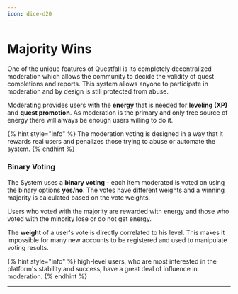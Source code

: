 ```yaml
---
icon: dice-d20
---
```


# Majority Wins

One of the unique features of Questfall is its completely
decentralized moderation which allows the community to decide the
validity of quest completions and reports. This system allows
anyone to participate in moderation and by design is still
protected from abuse.

Moderating provides users with the **energy** that is needed for
**leveling (XP)** and **quest promotion**. As moderation is the
primary and only free source of energy there will always be enough users willing to do it.

{% hint style="info" %}
The moderation voting is designed in a way that it rewards real
users and penalizes those trying to abuse or automate the system.
{% endhint %}

### Binary Voting

The System uses a **binary voting** - each item moderated is voted on using the
binary options **yes/no**. The votes have different weights and a
winning majority is calculated based on the vote weights. 

Users who voted with the majority are rewarded with energy and
those who voted with the minority lose or do not get energy.

The **weight** of a user's vote is directly correlated to his level. This makes it impossible for many new accounts to be registered and used to manipulate voting results.

{% hint style="info" %}
high-level users, who are most interested in the platform's stability and success, have a great deal of influence in moderation.
{% endhint %}

* * *
